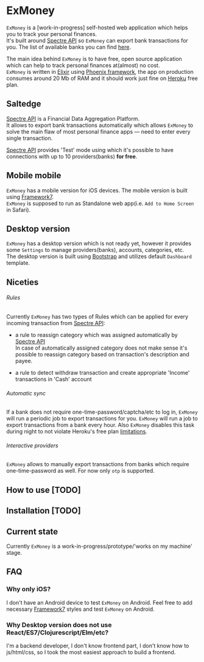 # ExMoney

`ExMoney` is a [work-in-progress] self-hosted web application which helps you to track your personal finances.  
It's built around [Spectre API](https://www.saltedge.com/products/spectre) so `ExMoney` can export bank transactions for you.
The list of available banks you can find [here](https://www.saltedge.com/countries).

The main idea behind `ExMoney` is to have free, open source application which can help to track personal finances at(almost) no cost.  
`ExMoney` is written in [Elixir](http://elixir-lang.org) using [Phoenix framework](http://www.phoenixframework.org),
the app on production consumes around 20 Mb of RAM and it should work just fine on [Heroku](https://heroku.com) free plan.

## Saltedge

[Spectre API](https://www.saltedge.com/products/spectre) is a Financial Data Aggregation Platform.  
It allows to export bank transactions automatically which allows `ExMoney` to solve the main flaw of most personal finance apps —
need to enter every single transaction.

[Spectre API](https://www.saltedge.com/products/spectre) provides 'Test' mode using which it's possible to have
connections with up to 10 providers(banks) **for free**.

## Mobile mobile

`ExMoney` has a mobile version for iOS devices. The mobile version is built using [Framework7](http://framework7.io).  
`ExMoney` is supposed to run as Standalone web app(i.e. `Add to Home Screen` in Safari).

## Desktop version

`ExMoney` has a desktop version which is not ready yet, however it provides some `Settings` to manage providers(banks), accounts, categories, etc.  
The desktop version is built using [Bootstrap](http://getbootstrap.com) and utilizes default `Dashboard` template.

## Niceties

###### Rules

Currently `ExMoney` has two types of Rules which can be applied for every incoming transaction from [Spectre API](https://www.saltedge.com/products/spectre):

* a rule to reassign category which was assigned automatically by [Spectre API](https://www.saltedge.com/products/spectre)  
    In case of automatically assigned category does not make sense it's possible to reassign category based on transaction's description and payee.

* a rule to detect withdraw transaction and create appropriate 'Income' transactions in 'Cash' account

###### Automatic sync

If a bank does not require one-time-password/captcha/etc to log in, `ExMoney` will run a periodic job to export transactions for you.
`ExMoney` will run a job to export transactions from a bank every hour. Also `ExMoney` disables this task during night to not violate 
Heroku's free plan [limitations](https://blog.heroku.com/archives/2015/5/7/heroku-free-dynos).


###### Interactive providers

`ExMoney` allows to manually export transactions from banks which require one-time-password as well.
For now only `otp` is supported.

## How to use [TODO]

## Installation [TODO]

## Current state

Currently `ExMoney` is a work-in-progress/prototype/'works on my machine' stage.

## FAQ

### Why only iOS?

I don't have an Android device to test `ExMoney` on Android. Feel free to add necessary [Framework7](http://framework7.io) styles and test `ExMoney` on Android.

### Why Desktop version does not use React/ES7/Clojurescript/Elm/etc?

I'm a backend developer, I don't know frontend part, I don't know how to js/html/css, so I took the most easiest approach to build a frontend.
